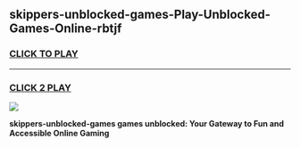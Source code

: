 
## skippers-unblocked-games-Play-Unblocked-Games-Online-rbtjf
<h3>
<a href="https://premium76.site?title=skippers-unblocked-games&ref=25A">CLICK TO PLAY</a></h3>
<hr>

<h3>
<a href="https://premium76.site?title=skippers-unblocked-games&ref=25A">CLICK 2 PLAY</a>
  
</h3>

<a href="https://premium76.site?title=skippers-unblocked-games&ref=25A"><img src="https://clearcache.store/games.png"></a>


**skippers-unblocked-games games unblocked: Your Gateway to Fun and Accessible Online Gaming**
